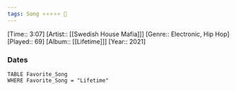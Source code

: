 ```yaml
---
tags: Song ⭐⭐⭐⭐⭐ 💛
---
```

[Time:: 3:07]
[Artist:: [[Swedish House Mafia]]]
[Genre:: Electronic, Hip Hop]
[Played:: 69]
[Album:: [[Lifetime]]]
[Year:: 2021]
### Dates
````dataview
TABLE Favorite_Song
WHERE Favorite_Song = "Lifetime"
````